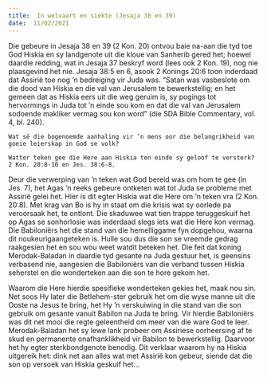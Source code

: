 ```yaml
---
title:  In welvaart en siekte (Jesaja 38 en 39)
date:  11/02/2021
---
```


Die gebeure in Jesaja 38 en 39 (2 Kon. 20) ontvou baie na-aan die tyd toe God Hiskia en sy landgenote uit die kloue van Sanherib gered het; hoewel daardie redding, wat in Jesaja 37 beskryf word (lees ook 2 Kon. 19), nog nie plaasgevind het nie. Jesaja 38:5 en 6, asook 2 Konings 20:6 toon inderdaad dat Assirië toe nog ’n bedreiging vir Juda was. “Satan was vasbeslote om die dood van Hiskia en die val van Jerusalem te bewerkstellig; en het gemeen dat as Hiskia eers uit die weg geruim is, sy pogings tot hervormings in Juda tot ’n einde sou kom en dat die val van Jerusalem sodoende makliker vermag sou kon word” (die SDA Bible Commentary, vol. 4, bl. 240).

`Wat sê die bogenoemde aanhaling vir ’n mens oor die belangrikheid van goeie leierskap in God se volk?`

`Watter teken gee die Here aan Hiskia ten einde sy geloof te versterk? 2 Kon. 20:8-10 en Jes. 38:6-8.`

Deur die verwerping van ’n teken wat God bereid was om hom te gee (in Jes. 7), het Agas ’n reeks gebeure ontketen wat tot Juda se probleme met Assirië gelei het. Hier is dit egter Hiskia wat die Here om ’n teken vra (2 Kon. 20:8). Met krag van Bo is hy in staat om die krisis wat sy oorlede pa veroorsaak het, te ontlont. Die skaduwee wat tien trappe teruggeskuif het op Agas se sonhorlosie was inderdaad slegs iets wat die Here kon vermag. Die Babiloniërs het die stand van die hemelliggame fyn dopgehou, waarna dit noukeurigaangeteken is. Hulle sou dus die son se vreemde gedrag raakgesien het en sou wou weet watdit beteken het. Die feit dat koning Merodak-Baladan in daardie tyd gesante na Juda gestuur het, is geensins verbasend nie, aangesien die Babiloniërs van die verband tussen Hiskia seherstel en die wonderteken aan die son te hore gekom het.

Waarom die Here hierdie spesifieke wonderteken gekies het, maak nou sin. Net soos Hy later die Betlehem-ster gebruik het om die wyse manne uit die Ooste na Jesus te bring, het Hy ’n verskuiwing in die stand van die son gebruik om gesante vanuit Babilon na Juda te bring. Vir hierdie Babiloniërs was dit net mooi die regte geleentheid om meer van die ware God te leer. Merodak-Baladan het sy lewe lank probeer om Assiriese oorheersing af te skud en permanente onafhanklikheid vir Babilon te bewerkstellig. Daarvoor het hy egter sterkbondgenote benodig. Dit verklaar waarom hy na Hiskia uitgereik het: dink net aan alles wat met Assirië kon gebeur, siende dat die son op versoek van Hiskia geskuif het…